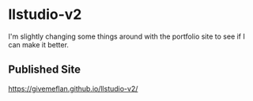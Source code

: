 # llstudio-v2
I'm slightly changing some things around with the portfolio site to see if I can make it better. 

## Published Site 
https://givemeflan.github.io/llstudio-v2/
